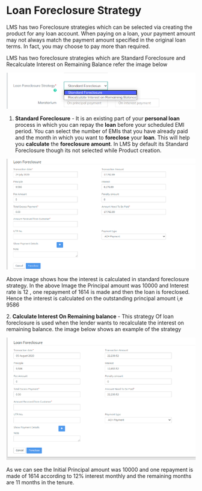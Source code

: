 # Loan Foreclosure Strategy

LMS has two Foreclosure strategies which can be selected via creating the product for any loan account. When paying on a loan, your payment amount may not always match the payment amount specified in the original loan terms. In fact, you may choose to pay more than required.&#x20;

LMS has two foreclosure strategies which are Standard Foreclosure and Recalculate Interest on Remaining Balance refer the image below

![](<../../.gitbook/assets/Screenshot from 2020-08-05 14-50-29.png>)

1. **Standard Foreclosure** - It is an existing part of your **personal loan** process in which you can repay the **loan** before your scheduled EMI period. You can select the number of EMIs that you have already paid and the month in which you want to **foreclose** your **loan**. This will help you **calculate** the **foreclosure amount**. In LMS by default its Standard Foreclosure though its not selected while Product creation.

![](<../../.gitbook/assets/image (6).png>)

Above image shows how the interest is calculated in standard foreclosure strategy. In the above Image the Principal amount was 10000 and Interest rate is 12 , one repayment of 1614 is made and then the loan is foreclosed. Hence the interest is calculated on the outstanding principal amount i,e 9586

2\. **Calculate Interest On Remaining balance** -  This strategy Of loan foreclosure is used when the lender wants to recalculate the interest on remaining balance. the image below shows an example of the strategy

![](../../.gitbook/assets/Screenshot315.png)

As we can see the Initial Principal amount was 10000 and one repayment is made of 1614 according to 12% interest monthly and the remaining months are 11 months in the tenure.
